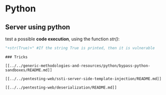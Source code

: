 # Python


## Server using python

test a possible **code execution**, using the function _str()_:

```python
"+str(True)+" #If the string True is printed, then it is vulnerable
```
```
### Tricks

[[../../generic-methodologies-and-resources/python/bypass-python-sandboxes/README.md]]

[[../../pentesting-web/ssti-server-side-template-injection/README.md]]

[[../../pentesting-web/deserialization/README.md]]



